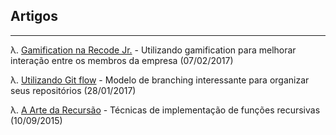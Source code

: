 ## Artigos
------

<!-- λ. [Utilizando ZSWAP](#zswap) - Recurso que melhorou de maneira considerável a performance do meu ubuntu (05/03/2017) -->

λ. [Gamification na Recode Jr.](#gamification) - Utilizando gamification para melhorar interação entre os membros da empresa (07/02/2017)

λ. [Utilizando Git flow](#gitflow) - Modelo de branching interessante para organizar seus repositórios (28/01/2017)

λ. [A Arte da Recursão](#recursao) - Técnicas de implementação de funções recursivas (10/09/2015)

